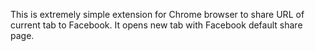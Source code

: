 This is extremely simple extension for Chrome browser to share URL of current tab to Facebook. It opens new tab with Facebook default share page.
